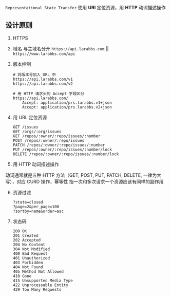 `Representational State Transfer`
使用 **URI** 定位资源，用 **HTTP** 动词描述操作

## 设计原则
1. HTTPS 

2. 域名
     与主域名分开  `https://api.larabbs.com` || `https://www.larabbs.com/api`

3. 版本控制
    ```
    # 将版本号加入 URL 中
    https://api.larabbs.com/v1
    https://api.larabbs.com/v2
    
    # 用 HTTP 请求头的 Accept 字段区分
    https://api.larabbs.com/
        Accept: application/prs.larabbs.v1+json
        Accept: application/prs.larabbs.v2+json
    ```

4. 用 URL 定位资源
    ```
    GET /issues
    GET /orgs/:org/issues
    GET /repos/:owner/:repo/issues/:number
    POST /repos/:owner/:repo/issues
    PATCH /repos/:owner/:repo/issues/:number
    PUT /repos/:owner/:repo/issues/:number/lock
    DELETE /repos/:owner/:repo/issues/:number/lock
    ```

5. 用 HTTP 动词描述操作

  动词通常就是五种 HTTP 方法（GET, POST, PUT, PATCH, DELETE, 一律为大写），对应 CURD 操作，幂等性 指一次和多次请求一个资源应该有同样的副作用

6. 资源过滤
    ```
    ?state=closed
    ?page=2&per_page=100
    ?sortby=name&order=asc
    ```

7. 状态码
    ```
    200 OK
    201 Created
    202 Accepted
    204 No Content
    304 Not Modified
    400 Bad Request
    401 Unauthorized
    403 Forbidden
    404 Not Found
    405 Method Not Allowed
    410 Gone
    415 Unsupported Media Type
    422 Unprocessable Entity
    429 Too Many Requests
    ```

